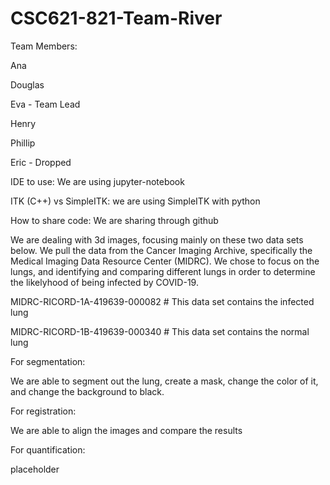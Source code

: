 # CSC621-821-Team-River

Team Members:  

Ana	 

Douglas	

Eva	  - Team Lead 

Henry	

Phillip


Eric	- Dropped

IDE to use: We are using jupyter-notebook

ITK (C++) vs SimpleITK: we are using SimpleITK with python

How to share code: We are sharing through github



We are dealing with 3d images, focusing mainly on these two data sets below. We pull the data from the Cancer Imaging Archive, specifically the Medical Imaging Data Resource Center (MIDRC). We chose to focus on the lungs, and identifying and comparing different lungs in order to determine the likelyhood of being infected by COVID-19.

MIDRC-RICORD-1A-419639-000082 # This data set contains the infected lung

MIDRC-RICORD-1B-419639-000340 # This data set contains the normal lung

For segmentation:

We are able to segment out the lung, create a mask, change the color of it, and change the background to black.

For registration:

We are able to align the images and compare the results

For quantification:

placeholder

